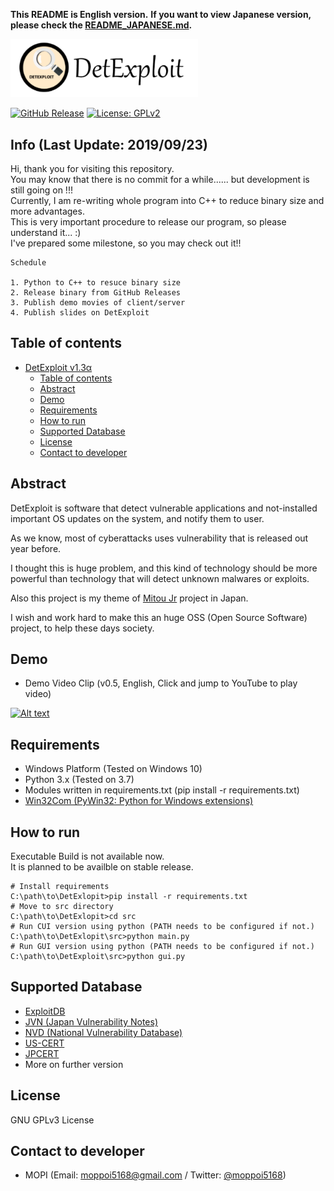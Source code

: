 **This README is English version.**
**If you want to view Japanese version, please check the [README_JAPANESE.md](README_JAPANESE.md).**

<img src="banner.png" width="300">

[![GitHub Release](https://img.shields.io/github/release/detexploit/DetExploit.svg)](https://github.com/detexploit/DetExploit/releases/latest)
[![License: GPLv2](https://img.shields.io/badge/license-GPL--3.0-blue)](www.gnu.org/licenses/gpl-3.0.en.html)

## Info (Last Update: 2019/09/23)

Hi, thank you for visiting this repository.  
You may know that there is no commit for a while...... but development is still going on !!!  
Currently, I am re-writing whole program into C++ to reduce binary size and more advantages.  
This is very important procedure to release our program, so please understand it... :)  
I've prepared some milestone, so you may check out it!!  

```
Schedule

1. Python to C++ to resuce binary size
2. Release binary from GitHub Releases
3. Publish demo movies of client/server
4. Publish slides on DetExploit
```

## Table of contents

<!-- TOC -->

- [DetExploit v1.3α](#detexploit-v13α)
    - [Table of contents](#table-of-contents)
    - [Abstract](#abstract)
    - [Demo](#demo)
    - [Requirements](#requirements)
    - [How to run](#how-to-run)
    - [Supported Database](#supported-database)
    - [License](#license)
    - [Contact to developer](#contact-to-developer)

<!-- /TOC -->

## Abstract

DetExploit is software that detect vulnerable applications and not-installed important OS updates on the system, and notify them to user.

As we know, most of cyberattacks uses vulnerability that is released out year before.

I thought this is huge problem, and this kind of technology should be more powerful than technology that will detect unknown malwares or exploits.

Also this project is my theme of [Mitou Jr](https://jr.mitou.org/index_en.html) project in Japan.

I wish and work hard to make this an huge OSS (Open Source Software) project, to help these days society.

## Demo

+ Demo Video Clip (v0.5, English, Click and jump to YouTube to play video)

[![Alt text](https://img.youtube.com/vi/VBev9dtGtEM/0.jpg)](https://www.youtube.com/watch?v=VBev9dtGtEM)

## Requirements

+ Windows Platform (Tested on Windows 10)
+ Python 3.x (Tested on 3.7)
+ Modules written in requirements.txt (pip install -r requirements.txt)
+ [Win32Com (PyWin32: Python for Windows extensions)](https://github.com/mhammond/pywin32/releases)

## How to run

Executable Build is not available now.  
It is planned to be availble on stable release.

```
# Install requirements
C:\path\to\DetExlopit>pip install -r requirements.txt
# Move to src directory
C:\path\to\DetExlopit>cd src
# Run CUI version using python (PATH needs to be configured if not.)
C:\path\to\DetExlopit\src>python main.py
# Run GUI version using python (PATH needs to be configured if not.)
C:\path\to\DetExploit\src>python gui.py
```

## Supported Database

+ [ExploitDB](https://exploit-db.com/)
+ [JVN (Japan Vulnerability Notes)](https://jvn.jp/)
+ [NVD (National Vulnerability Database)](https://nvd.nist.gov/)
+ [US-CERT](https://www.us-cert.gov/)
+ [JPCERT](https://www.jpcert.or.jp/)
+ More on further version

## License

GNU GPLv3 License

## Contact to developer

+ MOPI (Email: [moppoi5168@gmail.com](mailto:moppoi5168@gmail.com) / Twitter: [@moppoi5168](https://twitter.com/moppoi5168))
